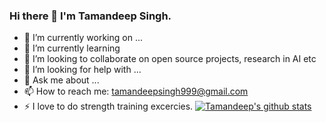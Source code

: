 ### Hi there 👋 I'm Tamandeep Singh.


- 🔭 I’m currently working on ...
- 🌱 I’m currently learning 
- 👯 I’m looking to collaborate on open source projects, research in AI etc
- 🤔 I’m looking for help with ...
- 💬 Ask me about ...
- 📫 How to reach me: tamandeepsingh999@gmail.com
- ⚡ I love to do strength training excercies. 
[![Tamandeep's github stats](https://github-readme-stats.vercel.app/api?username=tamandeeps&count_private=true&show_icons=true&theme=radical&hide_rank=false)](https://github.com/anuraghazra/github-readme-stats)

<!--
**tamandeeps/tamandeeps** is a ✨ _special_ ✨ repository because its `README.md` (this file) appears on your GitHub profile.

Here are some ideas to get you started:

- 🔭 I’m currently working on ...
- 🌱 I’m currently learning ...
- 👯 I’m looking to collaborate on ...
- 🤔 I’m looking for help with ...
- 💬 Ask me about ...
- 📫 How to reach me: ...
- 😄 Pronouns: ...
- ⚡ Fun fact: ...
-->
